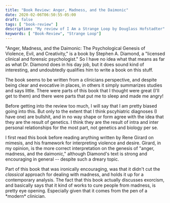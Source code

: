 ```yaml
---
title: "Book Review: Anger, Madness, and the Daimonic"
date: 2020-02-06T06:50:55-05:00
draft: false
tags: [ "book-review" ]
description: "My review of I Am a Strange Loop by Douglass Hofstadter"
keywords: [ "Book-Review", "Strange Loop"]
---
```


"Anger, Madness, and the Daimonic: The Psychological Genesis of
Violence, Evil, and Creativity," is a book by Stephen A. Diamond, a
"licensed clinical and forensic psychologist."  So I have no idea what
that means as far as what Dr. Diamond does in his day job, but it does
sound kind of interesting, and undoubtedly qualifies him to write a
book on this stuff.

The book seems to be written from a clinicians perspective, and
despite being clear and evocative in places, in others it simply
summarizes studies and says little.  There were parts of this book
that I thought were great (I'll get to them) and there were parts that
put me to sleep and made me angry!

Before getting into the review too much, I will say that I am pretty
biased going into this.  But only to the extent that I think
pscyhiatric diagnoses (I have one) are bullshit, and in no way shape
or form agree with the idea that they are the result of genetics.  I
think they are the result of intra and inter personal relationships for
the most part, not genetics and biology per se.

I first read this book before reading anything written by Rene Girard
on mimesis, and his framework for interpreting violence and desire.
Girard, in my opinion, is the more correct interpretation on the
genesis of "anger, madness, and the daimonic," although Diamond's text
is strong and encouraging in general -- despite such a dreary topic.

Part of this book that was ironically encouraging, was that it didn't
cut the *classical* approach for dealing with madness, and holds it up
for a contemporary analysis.  The fact that this book actually
discusses exorcism, and basically says that it kind of works to cure
people from madness, is pretty eye opening.  Especially given that it
comes from the pen of a \*modern\* clinician.




